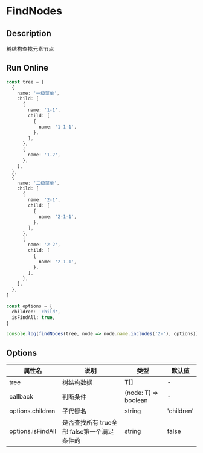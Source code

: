 # FindNodes

## Description
树结构查找元素节点

## Run Online

<RunCode :language="ts" :dependency="`
function findNodes<T>(tree: T[], callback: (node: T) => boolean, options?: {
  children?: string
  isFindAll?: boolean
}): T[] {
  const tOption = Object.assign({
    children: 'children',
    isFindAll: false,
  }, options || {})
  const { children, isFindAll } = tOption
  const list: T[] = [...tree]
  const nodes: T[] = []
  for (const node of list) {
    if (callback(node)) {
      nodes.push(node)
      if (!isFindAll)
        break
    }
    if ((node as any)[children] && Array.isArray((node as any)[children]) && (node as any)[children].length)
      list.push(...(node as any)[children])
  }
  return nodes
}`">

```ts
const tree = [
  {
    name: '一级菜单',
    child: [
      {
        name: '1-1',
        child: [
          {
            name: '1-1-1',
          },
        ],
      },
      {
        name: '1-2',
      },
    ],
  },
  {
    name: '二级菜单',
    child: [
      {
        name: '2-1',
        child: [
          {
            name: '2-1-1',
          },
        ],
      },
      {
        name: '2-2',
        child: [
          {
            name: '2-1-1',
          },
        ],
      },
    ],
  },
]

const options = {
  children: 'child',
  isFindAll: true,
}

console.log(findNodes(tree, node => node.name.includes('2-'), options))
```

</RunCode>

## Options

<div class="utils-table">

| 属性名 | 说明 | 类型 | 默认值 |
| --- | --- | --- | --- |
| tree | 树结构数据 | T[] | - |
| callback | 判断条件 | (node: T) => boolean | - |
| options.children | 子代键名 | string | 'children' |
| options.isFindAll | 是否查找所有 true全部 false第一个满足条件的 | string | false |

</div>